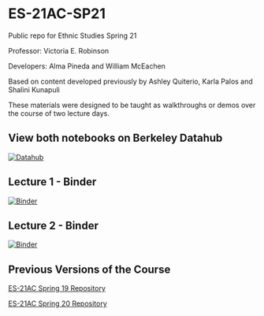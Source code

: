 # ES-21AC-SP21
Public repo for Ethnic Studies Spring 21 

Professor: Victoria E. Robinson

Developers: Alma Pineda and William McEachen

Based on content developed previously by Ashley Quiterio, Karla Palos and Shalini Kunapuli


These materials were designed to be taught as walkthroughs or demos over the course of two lecture days.

## View both notebooks on Berkeley Datahub
 [![Datahub](https://img.shields.io/badge/Launch-UCB%20Datahub-blue.svg)](https://datahub.berkeley.edu/hub/user-redirect/git-pull?repo=https%3A%2F%2Fgithub.com%2Fds-modules%2FES-21AC-SP21&urlpath=tree%2FES-21AC-SP21%2F&branch=main)




## Lecture 1 - Binder
[![Binder](https://mybinder.org/badge_logo.svg)](https://mybinder.org/v2/gh/ds-modules/ES-21AC-SP21/main?filepath=Lecture_1.ipynb)

## Lecture 2 - Binder
[![Binder](https://mybinder.org/badge_logo.svg)](https://mybinder.org/v2/gh/ds-modules/ES-21AC-SP21/main?filepath=Lecture_2.ipynb)

## Previous Versions of the Course

[ES-21AC Spring 19 Repository](https://github.com/ds-modules/ES-21AC-SP19)


[ES-21AC Spring 20 Repository](https://github.com/ds-modules/ES-21AC-sp20)


